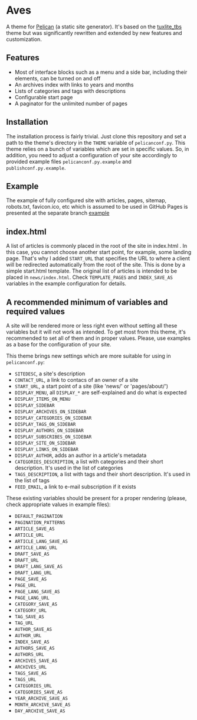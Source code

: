 # Aves 

A theme for [Pelican](https://github.com/getpelican/pelican) (a static site generator).
It's based on the [tuxlite_tbs](https://github.com/getpelican/pelican-themes/tree/master/tuxlite_tbs) theme but was significantly rewritten and extended by new features and customization.

## Features

* Most of interface blocks such as a menu and a side bar, including their elements, can be turned on and off
* An archives index with links to years and months
* Lists of categories and tags with descriptions
* Configurable start page
* A paginator for the unlimited number of pages

## Installation

The installation process is fairly trivial. Just clone this repository and set a path to the theme's directory in the `THEME` variable of `pelicanconf.py`. This theme relies on a bunch of variables which are set in specific values. So, in addition, you need to adjust a configuration of your site accordingly to provided example files `pelicanconf.py.example` and `publishconf.py.example`.

## Example

The example of fully configured site with articles, pages, sitemap, robots.txt, favicon.ico, etc which is assumed to be used in GitHub Pages is presented at the separate branch [example]()

## index.html

A list of articles is commonly placed in the root of the site in index.html . In this case, you cannot choose another start point, for example, some landing page. That's why I added `START_URL` that specifies the URL to where a client will be redirected automatically from the root of the site. This is done by a simple start.html template. The original list of articles is intended to be placed in `news/index.html`. Check `TEMPLATE_PAGES` and `INDEX_SAVE_AS` variables in the example configuration for details.

## A recommended minimum of variables and required values

A site will be rendered more or less right even without setting all these variables but it will not work as intended. To get most from this theme, it's recommended to set all of them and in proper values. Please, use examples as a base for the configuration of your site.

This theme brings new settings which are more suitable for using in `pelicanconf.py`:

* `SITEDESC`, a site's description
* `CONTACT_URL`, a link to contacs of an owner of a site
* `START_URL`,  a start point of a site (like 'news/' or 'pages/about/')
* `DISPLAY_MENU`, all `DISPLAY_*` are self-explained and do what is expected
* `DISPLAY_ITEMS_ON_MENU`
* `DISPLAY_SIDEBAR`
* `DISPLAY_ARCHIVES_ON_SIDEBAR`
* `DISPLAY_CATEGORIES_ON_SIDEBAR`
* `DISPLAY_TAGS_ON_SIDEBAR`
* `DISPLAY_AUTHORS_ON_SIDEBAR`
* `DISPLAY_SUBSCRIBES_ON_SIDEBAR`
* `DISPLAY_SITE_ON_SIDEBAR`
* `DISPLAY_LINKS_ON_SIDEBAR`
* `DISPLAY_AUTHOR`, adds an author in a article's metadata
* `CATEGORIES_DESCRIPTION`, a list with categories and their short description. It's used in the list of categories
* `TAGS_DESCRIPTION`, a list with tags and their short description. It's used in the list of tags
* `FEED_EMAIL`, a link to e-mail subscription if it exists

These existing variables should be present for a proper rendering (please, check appropriate values in example files):

* `DEFAULT_PAGINATION`
* `PAGINATION_PATTERNS`
* `ARTICLE_SAVE_AS` 
* `ARTICLE_URL` 
* `ARTICLE_LANG_SAVE_AS` 
* `ARTICLE_LANG_URL` 
* `DRAFT_SAVE_AS` 
* `DRAFT_URL` 
* `DRAFT_LANG_SAVE_AS` 
* `DRAFT_LANG_URL` 
* `PAGE_SAVE_AS` 
* `PAGE_URL` 
* `PAGE_LANG_SAVE_AS` 
* `PAGE_LANG_URL` 
* `CATEGORY_SAVE_AS` 
* `CATEGORY_URL` 
* `TAG_SAVE_AS` 
* `TAG_URL` 
* `AUTHOR_SAVE_AS` 
* `AUTHOR_URL` 
* `INDEX_SAVE_AS` 
* `AUTHORS_SAVE_AS` 
* `AUTHORS_URL` 
* `ARCHIVES_SAVE_AS` 
* `ARCHIVES_URL` 
* `TAGS_SAVE_AS` 
* `TAGS_URL` 
* `CATEGORIES_URL` 
* `CATEGORIES_SAVE_AS` 
* `YEAR_ARCHIVE_SAVE_AS` 
* `MONTH_ARCHIVE_SAVE_AS` 
* `DAY_ARCHIVE_SAVE_AS`

